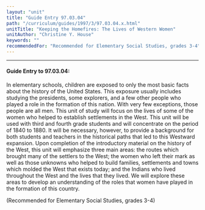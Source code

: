 ```yaml
---
layout: "unit"
title: "Guide Entry 97.03.04"
path: "/curriculum/guides/1997/3/97.03.04.x.html"
unitTitle: "Keeping the Homefires: The Lives of Western Women"
unitAuthor: "Christine Y. House"
keywords: ""
recommendedFor: "Recommended for Elementary Social Studies, grades 3-4"
---
```

<body>
<hr/>
 <h4>
  Guide Entry to 97.03.04:
 </h4>
 In elementary schools, children are exposed to only the most basic facts about the history of the United States. This exposure usually includes studying the presidents, some explorers, and a few other people who played a role in the formation of this nation. With very few exceptions, those people are all men. This unit of study will focus on the lives of some of the women who helped to establish settlements in the West. This unit will be used with third and fourth grade students and will concentrate on the period of 1840 to 1880. It will be necessary, however, to provide a background for both students and teachers in the historical paths that led to this Westward expansion. Upon completion of the introductory material on the history of the West, this unit will emphasize three main areas: the routes which brought many of the settlers to the West; the women who left their mark as well as those unknowns who helped to build families, settlements and towns which molded the West that exists today; and the Indians who lived throughout the West and the lives that they lived. We will explore these areas to develop an understanding of the roles that women have played in the formation of this country.
 <p>
  (Recommended for Elementary Social Studies, grades 3-4)
 </p>

</body>